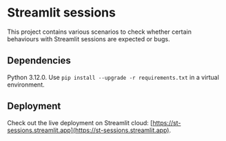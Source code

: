 # Streamlit sessions

This project contains various scenarios to check whether certain behaviours with Streamlit sessions are expected or bugs.

## Dependencies

Python 3.12.0. Use `pip install --upgrade -r requirements.txt` in a virtual environment.

## Deployment

Check out the live deployment on Streamlit cloud: [https://st-sessions.streamlit.app](https://st-sessions.streamlit.app).
